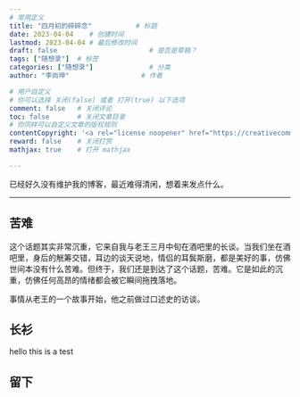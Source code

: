 ```yaml
---
# 常用定义
title: "四月初的碎碎念"           # 标题
date: 2023-04-04    # 创建时间
lastmod: 2023-04-04 # 最后修改时间
draft: false                       # 是否是草稿？
tags: ["随想录"]  # 标签
categories: ["随想录"]              # 分类
author: "李尚坤"                  # 作者

# 用户自定义
# 你可以选择 关闭(false) 或者 打开(true) 以下选项
comment: false   # 关闭评论
toc: false       # 关闭文章目录
# 你同样可以自定义文章的版权规则
contentCopyright: '<a rel="license noopener" href="https://creativecommons.org/licenses/by-nc-nd/4.0/" target="_blank">CC BY-NC-ND 4.0</a>'
reward: false	 # 关闭打赏
mathjax: true    # 打开 mathjax

---
```


已经好久没有维护我的博客，最近难得清闲，想着来发点什么。

---

## 苦难

这个话题其实非常沉重，它来自我与老王三月中旬在酒吧里的长谈。当我们坐在酒吧里，身后的觥筹交错，耳边的谈天说地，情侣的耳鬓斯磨，都是美好的事，仿佛世间本没有什么苦难。但终于，我们还是到达了这个话题，苦难。它是如此的沉重，仿佛任何高昂的情绪都会被它瞬间拖拽落地。

事情从老王的一个故事开始，他之前做过口述史的访谈。

## 长衫

hello this is a test

## 留下

